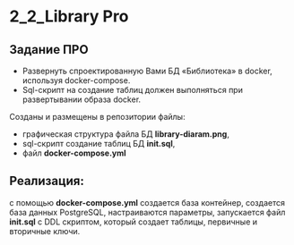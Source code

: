 # 2_2_Library Pro
## Задание ПРО
- Развернуть спроектированную Вами БД «Библиотека» в docker, используя docker-compose.
- Sql-cкрипт на создание таблиц должен выполняться при развертывании образа docker.


Созданы и размещены в репозитории файлы:
- графическая структура файла БД __library-diaram.png__,
- sql-cкрипт создание таблиц БД __init.sql__,
- файл __docker-compose.yml__

 ## Реализация:
 c помощью __docker-compose.yml__ создается база контейнер, создается база данных PostgreSQL,
 настраиваются параметры, запускается файл __init.sql__ с DDL скриптом, который создает таблицы, первичные и вторичные ключи.
